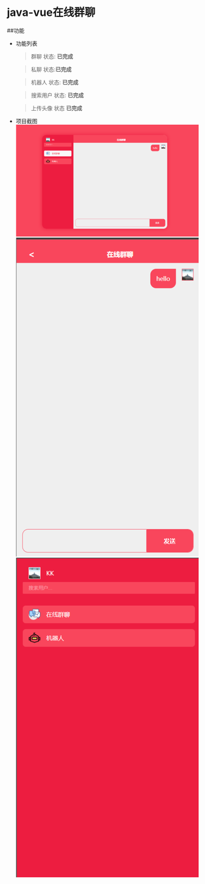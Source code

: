 # java-vue在线群聊

##功能

* 功能列表

    > 群聊 状态: **已完成**
     
    > 私聊 状态:**已完成**
    
    > 机器人 状态: **已完成**
    
    > 搜索用户 状态: **已完成**
       
    > 上传头像 状态 **已完成**                                                                                 
* 项目截图
        ![项目截图1](src/main/resources/static/dist/images/1.png)    
        ![项目截图2](src/main/resources/static/dist/images/2.png)    
        ![项目截图3](src/main/resources/static/dist/images/3.png)    
        
    